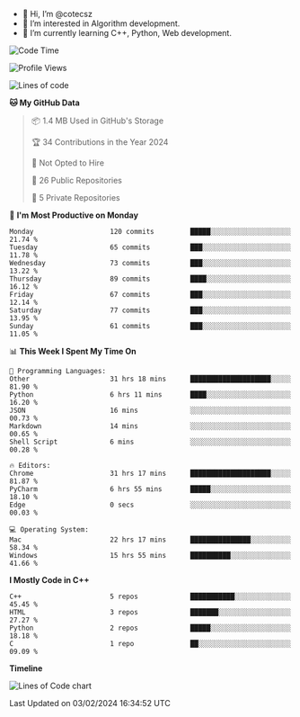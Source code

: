 - 👋 Hi, I’m @cotecsz
- 👀 I’m interested in Algorithm development.
- 🌱 I’m currently learning C++, Python, Web development.

<!---
cotecsz/cotecsz is a ✨ special ✨ repository because its `README.md` (this file) appears on your GitHub profile.
You can click the Preview link to take a look at your changes.
--->

<!--START_SECTION:waka-->
![Code Time](http://img.shields.io/badge/Code%20Time-480%20hrs%2041%20mins-blue)

![Profile Views](http://img.shields.io/badge/Profile%20Views-1-blue)

![Lines of code](https://img.shields.io/badge/From%20Hello%20World%20I%27ve%20Written-1.2%20million%20lines%20of%20code-blue)

**🐱 My GitHub Data** 

> 📦 1.4 MB Used in GitHub's Storage 
 > 
> 🏆 34 Contributions in the Year 2024
 > 
> 🚫 Not Opted to Hire
 > 
> 📜 26 Public Repositories 
 > 
> 🔑 5 Private Repositories 
 > 
📅 **I'm Most Productive on Monday** 

```text
Monday                   120 commits         █████░░░░░░░░░░░░░░░░░░░░   21.74 % 
Tuesday                  65 commits          ███░░░░░░░░░░░░░░░░░░░░░░   11.78 % 
Wednesday                73 commits          ███░░░░░░░░░░░░░░░░░░░░░░   13.22 % 
Thursday                 89 commits          ████░░░░░░░░░░░░░░░░░░░░░   16.12 % 
Friday                   67 commits          ███░░░░░░░░░░░░░░░░░░░░░░   12.14 % 
Saturday                 77 commits          ███░░░░░░░░░░░░░░░░░░░░░░   13.95 % 
Sunday                   61 commits          ███░░░░░░░░░░░░░░░░░░░░░░   11.05 % 
```


📊 **This Week I Spent My Time On** 

```text
💬 Programming Languages: 
Other                    31 hrs 18 mins      ████████████████████░░░░░   81.90 % 
Python                   6 hrs 11 mins       ████░░░░░░░░░░░░░░░░░░░░░   16.20 % 
JSON                     16 mins             ░░░░░░░░░░░░░░░░░░░░░░░░░   00.73 % 
Markdown                 14 mins             ░░░░░░░░░░░░░░░░░░░░░░░░░   00.65 % 
Shell Script             6 mins              ░░░░░░░░░░░░░░░░░░░░░░░░░   00.28 % 

🔥 Editors: 
Chrome                   31 hrs 17 mins      ████████████████████░░░░░   81.87 % 
PyCharm                  6 hrs 55 mins       █████░░░░░░░░░░░░░░░░░░░░   18.10 % 
Edge                     0 secs              ░░░░░░░░░░░░░░░░░░░░░░░░░   00.03 % 

💻 Operating System: 
Mac                      22 hrs 17 mins      ███████████████░░░░░░░░░░   58.34 % 
Windows                  15 hrs 55 mins      ██████████░░░░░░░░░░░░░░░   41.66 % 
```

**I Mostly Code in C++** 

```text
C++                      5 repos             ███████████░░░░░░░░░░░░░░   45.45 % 
HTML                     3 repos             ███████░░░░░░░░░░░░░░░░░░   27.27 % 
Python                   2 repos             █████░░░░░░░░░░░░░░░░░░░░   18.18 % 
C                        1 repo              ██░░░░░░░░░░░░░░░░░░░░░░░   09.09 % 
```



**Timeline**

![Lines of Code chart](https://raw.githubusercontent.com/cotecsz/cotecsz/master/assets/bar_graph.png)


 Last Updated on 03/02/2024 16:34:52 UTC
<!--END_SECTION:waka-->

